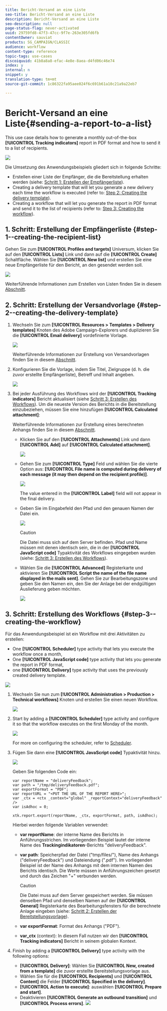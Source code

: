 ```yaml
---
title: Bericht-Versand an eine Liste
seo-title: Bericht-Versand an eine Liste
description: Bericht-Versand an eine Liste
seo-description: null
page-status-flag: never-activated
uuid: 29759fd8-47f3-47cc-9f7e-263e305fd6fb
contentOwner: sauviat
products: SG_CAMPAIGN/CLASSIC
audience: workflow
content-type: reference
topic-tags: use-cases
discoiquuid: 41b8a8a8-efac-4e8e-8aea-d4fd06c46e74
index: y
internal: n
snippet: y
translation-type: tm+mt
source-git-commit: 1c86322fa95aee024f6c691b61a10c21a9a22eb7

---
```



# Bericht-Versand an eine Liste{#sending-a-report-to-a-list}

This use case details how to generate a monthly out-of-the-box **[!UICONTROL Tracking indicators]** report in PDF format and how to send it to a list of recipients.

![](assets/use_case_report_intro.png)

Die Umsetzung des Anwendungsbeispiels gliedert sich in folgende Schritte:

* Erstellen einer Liste der Empfänger, die die Bereitstellung erhalten werden (siehe: [Schritt 1: Erstellen der Empfängerliste](#step-1--creating-the-recipient-list)).
* Creating a delivery template that will let you generate a new delivery each time the workflow is executed (refer to: [Step 2: Creating the delivery template](#step-2--creating-the-delivery-template)).
* Creating a workflow that will let you generate the report in PDF format and send it to the list of recipients (refer to: [Step 3: Creating the workflow](#step-3--creating-the-workflow)).

## 1. Schritt: Erstellung der Empfängerliste {#step-1--creating-the-recipient-list}

Gehen Sie zum **[!UICONTROL Profiles and targets]** Universum, klicken Sie auf den **[!UICONTROL Lists]** Link und dann auf die **[!UICONTROL Create]** Schaltfläche. Wählen Sie **[!UICONTROL New list]** und erstellen Sie eine neue Empfängerliste für den Bericht, an den gesendet werden soll.

![](assets/use_case_report_1.png)

Weiterführende Informationen zum Erstellen von Listen finden Sie in diesem [Abschnitt](../../platform/using/creating-and-managing-lists.md).

## 2. Schritt: Erstellung der Versandvorlage {#step-2--creating-the-delivery-template}

1. Wechseln Sie zum **[!UICONTROL Resources > Templates > Delivery templates]** Knoten des Adobe Campaign-Explorers und duplizieren Sie die **[!UICONTROL Email delivery]** vordefinierte Vorlage.

   ![](assets/use_case_report_2.png)

   Weiterführende Informationen zur Erstellung von Versandvorlagen finden Sie in diesem [Abschnitt](../../delivery/using/about-templates.md).

1. Konfigurieren Sie die Vorlage, indem Sie Titel, Zielgruppe (d. h. die zuvor erstellte Empfängerliste), Betreff und Inhalt angeben.

   ![](assets/use_case_report_3.png)

1. Bei jeder Ausführung des Workflows wird der **[!UICONTROL Tracking indicators]** Bericht aktualisiert (siehe [Schritt 3: Erstellen des Workflows](#step-3--creating-the-workflow)). Um die neueste Version des Berichts in die Bereitstellung einzubeziehen, müssen Sie eine hinzufügen **[!UICONTROL Calculated attachment]**:

   Weiterführende Informationen zur Erstellung eines berechneten Anhangs finden Sie in diesem [Abschnitt](../../delivery/using/attaching-files.md#creating-a-calculated-attachment).

   * Klicken Sie auf den **[!UICONTROL Attachments]** Link und dann **[!UICONTROL Add]** auf **[!UICONTROL Calculated attachment]**.

      ![](assets/use_case_report_4.png)

   * Gehen Sie zum **[!UICONTROL Type]** Feld und wählen Sie die vierte Option aus: **[!UICONTROL File name is computed during delivery of each message (it may then depend on the recipient profile)]**.

      ![](assets/use_case_report_5.png)

      The value entered in the **[!UICONTROL Label]** field will not appear in the final delivery.

   * Geben Sie im Eingabefeld den Pfad und den genauen Namen der Datei ein.

      ![](assets/use_case_report_6.png)

      >[!CAUTION]
      >
      >Die Datei muss sich auf dem Server befinden. Pfad und Name müssen mit denen identisch sein, die in der **[!UICONTROL JavaScript code]** Typaktivität des Workflows eingegeben wurden (siehe: [Schritt 3: Erstellen des Workflows](#step-3--creating-the-workflow)).

   * Wählen Sie die **[!UICONTROL Advanced]** Registerkarte und aktivieren Sie **[!UICONTROL Script the name of the file name displayed in the mails sent]**. Gehen Sie zur Bearbeitungszone und geben Sie den Namen ein, den Sie der Anlage bei der endgültigen Auslieferung geben möchten.

      ![](assets/use_case_report_6bis.png)

## 3. Schritt: Erstellung des Workflows {#step-3--creating-the-workflow}

Für das Anwendungsbeispiel ist ein Workflow mit drei Aktivitäten zu erstellen:

* One **[!UICONTROL Scheduler]** type activity that lets you execute the workflow once a month,
* One **[!UICONTROL JavaScript code]** type activity that lets you generate the report in PDF format,
* one **[!UICONTROL Delivery]** type activity that uses the previously created delivery template.

![](assets/use_case_report_8.png)

1. Wechseln Sie nun zum **[!UICONTROL Administration > Production > Technical workflows]** Knoten und erstellen Sie einen neuen Workflow.

   ![](assets/use_case_report_7.png)

1. Start by adding a **[!UICONTROL Scheduler]** type activity and configure it so that the workflow executes on the first Monday of the month.

   ![](assets/use_case_report_9.png)

   For more on configuring the scheduler, refer to [Scheduler](../../workflow/using/scheduler.md).

1. Fügen Sie dann eine **[!UICONTROL JavaScript code]** Typaktivität hinzu.

   ![](assets/use_case_report_10.png)

   Geben Sie folgenden Code ein:

   ```
   var reportName = "deliveryFeedback";
   var path = "/tmp/deliveryFeedback.pdf";
   var exportFormat = "PDF";
   var reportURL = "<PUT THE URL OF THE REPORT HERE>";
   var _ctx = <ctx _context="global" _reportContext="deliveryFeedback" />
   var isAdhoc = 0;
   
   xtk.report.export(reportName, _ctx, exportFormat, path, isAdhoc);
   ```

   Hierbei werden folgende Variablen verwendet:

   * **var reportName**: der interne Name des Berichts in Anführungsstrichen. Im vorliegenden Beispiel lautet der interne Name des **Trackingindikatoren**-Berichts &quot;deliveryFeedback&quot;.
   * **var path**: Speicherpfad der Datei (&quot;tmp/files/&quot;), Name des Anhangs (&quot;deliveryFeedback&quot;) und Dateiendung (&quot;.pdf&quot;). Im vorliegenden Beispiel ist der Name des Anhangs mit dem internen Namen des Berichts identisch. Die Werte müssen in Anführungszeichen gesetzt und durch das Zeichen &quot;+&quot; verbunden werden.

      >[!CAUTION]
      >
      >Die Datei muss auf dem Server gespeichert werden. Sie müssen denselben Pfad und denselben Namen auf der **[!UICONTROL General]** Registerkarte des Bearbeitungsfensters für die berechnete Anlage eingeben (siehe: [Schritt 2: Erstellen der Bereitstellungsvorlage](#step-2--creating-the-delivery-template)).

   * **var exportFormat**: Format des Anhangs (&quot;PDF&quot;).
   * **var_ctx** (context): In diesem Fall nutzen wir den **[!UICONTROL Tracking indicators]** Bericht in seinem globalen Kontext.

1. Finish by adding a **[!UICONTROL Delivery]** type activity with the following options:

   * **[!UICONTROL Delivery]**: Wählen Sie **[!UICONTROL New, created from a template]** die zuvor erstellte Bereitstellungsvorlage aus.
   * Wählen Sie für die **[!UICONTROL Recipients]** und **[!UICONTROL Content]** die Felder **[!UICONTROL Specified in the delivery]**.
   * **[!UICONTROL Action to execute]**: auswählen **[!UICONTROL Prepare and start]**.
   * Deaktivieren **[!UICONTROL Generate an outbound transition]** und **[!UICONTROL Process errors]**.
   ![](assets/use_case_report_11.png)


